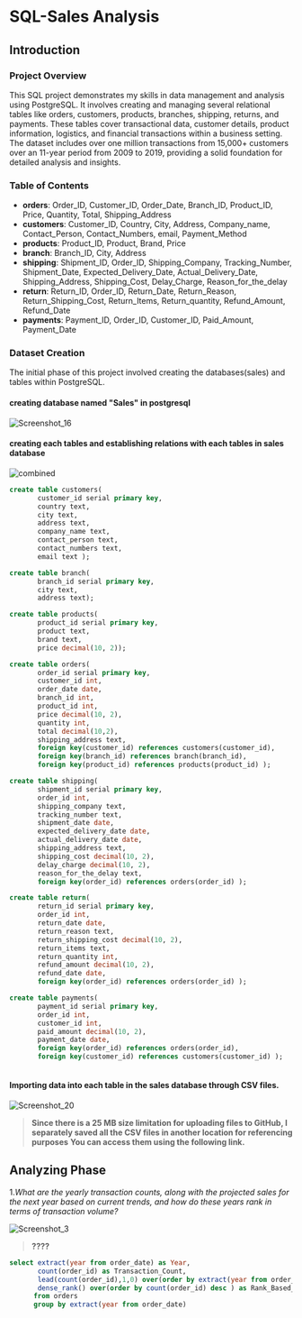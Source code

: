 # SQL-Sales Analysis


## Introduction
### Project Overview
This SQL project demonstrates my skills in data management and analysis using PostgreSQL. It involves creating and managing several relational tables like orders, customers, products, branches, shipping, returns, and payments. These tables cover transactional data, customer details, product information, logistics, and financial transactions within a business setting. The dataset includes over one million transactions from 15,000+ customers over an 11-year period from 2009 to 2019, providing a solid foundation for detailed analysis and insights.
### Table of Contents
- **orders**: Order_ID, Customer_ID, Order_Date, Branch_ID, Product_ID, Price, Quantity, Total, Shipping_Address
- **customers**: Customer_ID, Country, City, Address, Company_name, Contact_Person, Contact_Numbers, email, Payment_Method
- **products**: Product_ID, Product, Brand, Price
- **branch**: Branch_ID, City, Address
- **shipping**: Shipment_ID, Order_ID, Shipping_Company, Tracking_Number, Shipment_Date, Expected_Delivery_Date, Actual_Delivery_Date, Shipping_Address, Shipping_Cost, Delay_Charge, Reason_for_the_delay
- **return**: Return_ID, Order_ID, Return_Date, Return_Reason, Return_Shipping_Cost, Return_Items, Return_quantity, Refund_Amount, Refund_Date
- **payments**: Payment_ID, Order_ID, Customer_ID, Paid_Amount, Payment_Date

### Dataset Creation
The initial phase of this project involved creating the databases(sales) and tables within PostgreSQL.

#### creating database named "Sales" in postgresql

![Screenshot_16](https://github.com/sasmithaadhikari/SQL-Sales-Analysis/assets/165268051/d71bd363-0830-4f4d-b8a3-abc3fd6239d5)

#### creating each tables and establishing relations with each tables in sales database 

![combined](https://github.com/sasmithaadhikari/SQL-Sales-Analysis/assets/165268051/fd0c5ba9-84d6-4251-aa0f-f9e9cd1c4224)

```sql
create table customers(
       customer_id serial primary key,
       country text,
       city text,
       address text,
       company_name text,
       contact_person text,
       contact_numbers text,
       email text );

create table branch(
       branch_id serial primary key,
       city text,
       address text);

create table products(
       product_id serial primary key,
       product text,
       brand text,
       price decimal(10, 2));

create table orders(
       order_id serial primary key,
       customer_id int,
       order_date date,
       branch_id int,
       product_id int,
       price decimal(10, 2),
       quantity int,
       total decimal(10,2),
       shipping_address text,
       foreign key(customer_id) references customers(customer_id),
       foreign key(branch_id) references branch(branch_id),
       foreign key(product_id) references products(product_id) );

create table shipping(
       shipment_id serial primary key,
       order_id int,
       shipping_company text,
       tracking_number text,
       shipment_date date,
       expected_delivery_date date,
       actual_delivery_date date,
       shipping_address text,
       shipping_cost decimal(10, 2),
       delay_charge decimal(10, 2),
       reason_for_the_delay text,
       foreign key(order_id) references orders(order_id) );

create table return(
       return_id serial primary key,
       order_id int,
       return_date date,
       return_reason text,
       return_shipping_cost decimal(10, 2),
       return_items text,
       return_quantity int,
       refund_amount decimal(10, 2),
       refund_date date,
       foreign key(order_id) references orders(order_id) );

create table payments(
       payment_id serial primary key,
       order_id int,
       customer_id int,
       paid_amount decimal(10, 2),
       payment_date date,
       foreign key(order_id) references orders(order_id),
       foreign key(customer_id) references customers(customer_id) );
    
```

#### Importing data into each table in the sales database through CSV files.

![Screenshot_20](https://github.com/sasmithaadhikari/SQL-Sales-Analysis/assets/165268051/729a5d84-544d-4c34-bc53-3cd77d764527)

>**Since there is a 25 MB size limitation for uploading files to GitHub, I separately saved all the CSV files in another location for referencing purposes**
>**You can access them using the following link.**
  
## Analyzing Phase

1.*What are the yearly transaction counts, along with the projected sales for the next year based on current trends, and how do these years rank in terms of transaction volume?*

![Screenshot_3](https://github.com/sasmithaadhikari/SQL-Sales-Analysis/assets/165268051/829f65a1-230f-4a47-b586-750ecd89e0b7)

>**????**

``` sql
select extract(year from order_date) as Year,
       count(order_id) as Transaction_Count,
       lead(count(order_id),1,0) over(order by extract(year from order_date)) as Next_Year_transaction_count,
       dense_rank() over(order by count(order_id) desc ) as Rank_Based_On_Transaction_Count
      from orders
      group by extract(year from order_date)
```



 




